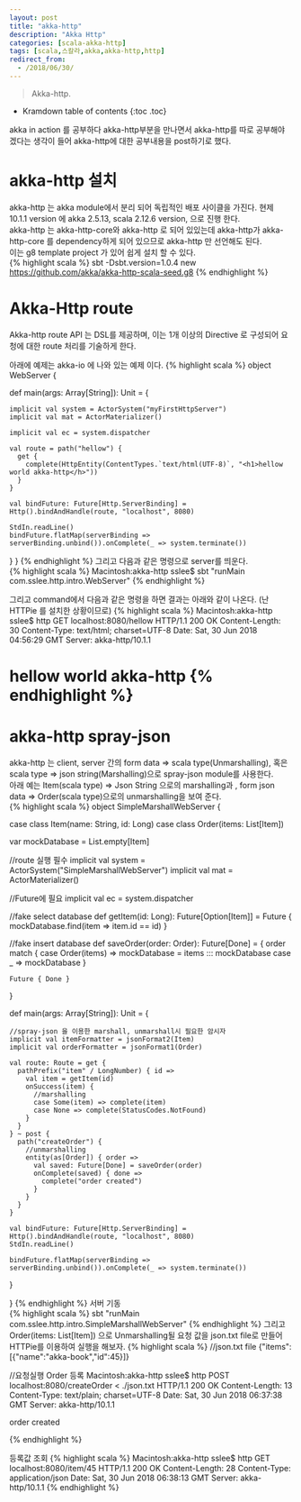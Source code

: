 ```yaml
---
layout: post
title: "akka-http"
description: "Akka Http"
categories: [scala-akka-http]
tags: [scala,스칼라,akka,akka-http,http]
redirect_from:
  - /2018/06/30/
---
```


> Akka-http.
>


* Kramdown table of contents
{:toc .toc}

akka in action 를 공부하다 akka-http부분을 만나면서 akka-http를 따로 공부해야 겠다는 생각이 들어 akka-http에 대한 공부내용을 post하기로 했다.  

# akka-http 설치
akka-http 는  akka module에서 분리 되어 독립적인 배포 사이클을 가진다. 현제 10.1.1 version 에 akka 2.5.13, scala 2.12.6 version,  으로 진행 한다.  
akka-http 는 akka-http-core와 akka-http 로 되어 있있는데 akka-http가 akka-http-core 를 dependency하게 되어 있으므로 akka-http 만 선언해도 된다.  
이는 g8 template project 가 있어 쉽게 설치 할 수 있다.  
{% highlight scala %}
sbt -Dsbt.version=1.0.4 new https://github.com/akka/akka-http-scala-seed.g8
{% endhighlight %}

# Akka-Http route
Akka-http route API 는 DSL를 제공하며, 이는 1개 이상의 Directive 로 구성되어 요청에 대한 route 처리를 기술하게 한다.  

아래에 예제는 akka-io 에 나와 있는 예제 이다.
{% highlight scala %}
object WebServer {

  def main(args: Array[String]): Unit = {

    implicit val system = ActorSystem("myFirstHttpServer")
    implicit val mat = ActorMaterializer()

    implicit val ec = system.dispatcher

    val route = path("hellow") {
      get {
        complete(HttpEntity(ContentTypes.`text/html(UTF-8)`, "<h1>hellow world akka-http</h>"))
      }
    }

    val bindFuture: Future[Http.ServerBinding] = Http().bindAndHandle(route, "localhost", 8080)

    StdIn.readLine()
    bindFuture.flatMap(serverBinding => serverBinding.unbind()).onComplete(_ => system.terminate())

  }
}
{% endhighlight %}
그리고 다음과 같은 명령으로 server를 띄운다.  
{% highlight scala %}
Macintosh:akka-http sslee$ sbt "runMain com.sslee.http.intro.WebServer"
{% endhighlight %}

그리고 command에서 다음과 같은 명령을 하면 결과는 아래와 같이 나온다. (난 HTTPie 를 설치한 상황이므로)
{% highlight scala %}
Macintosh:akka-http sslee$ http GET localhost:8080/hellow
HTTP/1.1 200 OK
Content-Length: 30
Content-Type: text/html; charset=UTF-8
Date: Sat, 30 Jun 2018 04:56:29 GMT
Server: akka-http/10.1.1

<h1>hellow world akka-http</h>
{% endhighlight %}

# akka-http spray-json
akka-http 는 client, server 간의  form data => scala type(Unmarshalling), 혹은 scala type => json string(Marshalling)으로 spray-json module를 사용한다.  
아래 예는 Item(scala type) => Json String 으로의 marshalling과 , form json data => Order(scala type)으로의 unmarshalling을 보여 준다.  
{% highlight scala %}
object SimpleMarshallWebServer {

  case class Item(name: String, id: Long)
  case class Order(items: List[Item])

  var mockDatabase = List.empty[Item]

  //route 실행 필수
  implicit val system = ActorSystem("SimpleMarshallWebServer")
  implicit val mat = ActorMaterializer()

  //Future에 필요
  implicit val ec = system.dispatcher

  //fake select database
  def getItem(id: Long): Future[Option[Item]] = Future {
    mockDatabase.find(item => item.id == id)
  }

  //fake insert database
  def saveOrder(order: Order): Future[Done] = {
    order match {
      case Order(items) =>
        mockDatabase = items ::: mockDatabase
      case _ => mockDatabase
    }

    Future { Done }
  }

  def main(args: Array[String]): Unit = {
    
    //spray-json 을 이용한 marshall, unmarshall시 필요한 암시자 
    implicit val itemFormatter = jsonFormat2(Item)
    implicit val orderFormatter = jsonFormat1(Order)

    val route: Route = get {
      pathPrefix("item" / LongNumber) { id =>
        val item = getItem(id)
        onSuccess(item) {
          //marshalling
          case Some(item) => complete(item)
          case None => complete(StatusCodes.NotFound)
        }
      }
    } ~ post {
      path("createOrder") {
        //unmarshalling
        entity(as[Order]) { order =>
          val saved: Future[Done] = saveOrder(order)
          onComplete(saved) { done =>
            complete("order created")
          }
        }
      }
    }

    val bindFuture: Future[Http.ServerBinding] = Http().bindAndHandle(route, "localhost", 8080)
    StdIn.readLine()

    bindFuture.flatMap(serverBinding => serverBinding.unbind()).onComplete(_ => system.terminate())

  }

}
{% endhighlight %}
서버 기동  
{% highlight scala %}
sbt "runMain com.sslee.http.intro.SimpleMarshallWebServer"
{% endhighlight %}
그리고 Order(items: List[Item]) 으로 Unmarshalling될 요청 값을 json.txt  file로 만들어 HTTPie를 이용하여 실행을 해보자.
{% highlight scala %}
//json.txt file
{"items":[{"name":"akka-book","id":45}]}

//요청실행 Order 등록 
Macintosh:akka-http sslee$ http POST localhost:8080/createOrder < ./json.txt
HTTP/1.1 200 OK
Content-Length: 13
Content-Type: text/plain; charset=UTF-8
Date: Sat, 30 Jun 2018 06:37:38 GMT
Server: akka-http/10.1.1

order created

{% endhighlight %}

등록값 조회
{% highlight scala %}
Macintosh:akka-http sslee$ http GET localhost:8080/item/45
HTTP/1.1 200 OK
Content-Length: 28
Content-Type: application/json
Date: Sat, 30 Jun 2018 06:38:13 GMT
Server: akka-http/10.1.1
{% endhighlight %}

[^1]: This is a footnote.

[kramdown]: https://kramdown.gettalong.org/
[Simple Texture]: https://github.com/yizeng/jekyll-theme-simple-texture
